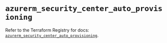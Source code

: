 # `azurerm_security_center_auto_provisioning`

Refer to the Terraform Registry for docs: [`azurerm_security_center_auto_provisioning`](https://registry.terraform.io/providers/hashicorp/azurerm/4.18.0/docs/resources/security_center_auto_provisioning).
